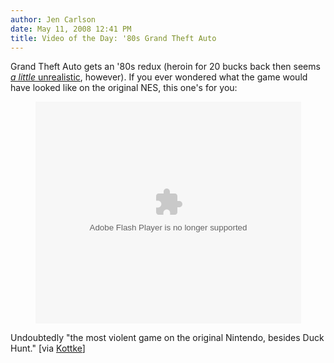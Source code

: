 ```yaml
---
author: Jen Carlson
date: May 11, 2008 12:41 PM
title: Video of the Day: '80s Grand Theft Auto
---
```


<p>Grand Theft Auto gets an &apos;80s redux (heroin for 20 bucks back then seems <a href="https://web.archive.org/web/20130718221721/http://query.nytimes.com/gst/fullpage.html?res=9502E7DD1439F930A15755C0A962948260"><em>a little</em> unrealistic</a>, however). If you ever wondered what the game would have looked like on the original NES, this one&apos;s for you: </p>

<center><object width="425" height="355"><param name="movie" value="http://www.youtube.com/v/kA-4L57HdI4&amp;hl=en"><param name="wmode" value="transparent"><embed src="https://web.archive.org/web/20130718221721oe_/http://www.youtube.com/v/kA-4L57HdI4&amp;hl=en" type="application/x-shockwave-flash" wmode="transparent" width="425" height="355"></object></center>

<p>Undoubtedly &quot;the most violent game on the original Nintendo, besides Duck Hunt.&quot; [via <a href="https://web.archive.org/web/20130718221721/http://www.kottke.org/remainder/08/05/15607.html">Kottke</a>]</p>